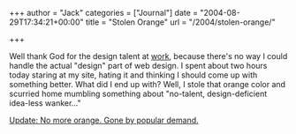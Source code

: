 +++
author = "Jack"
categories = ["Journal"]
date = "2004-08-29T17:34:21+00:00"
title = "Stolen Orange"
url = "/2004/stolen-orange/"

+++

Well thank God for the design talent at [work][1], because there's no way I could handle the actual "design" part of web design. I spent about two hours today staring at my site, hating it and thinking I should come up with something better. What did I end up with? Well, I stole that orange color and scurried home mumbling something about "no-talent, design-deficient idea-less wanker&#8230;"

<ins>Update: No more orange. Gone by popular demand.</ins>

 [1]: http://www.fusionary.com